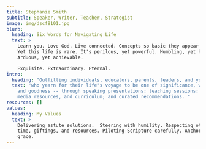 ```yaml
---
title: Stephanie Smith
subtitle: Speaker, Writer, Teacher, Strategist
image: img/dscf8101.jpg
blurb:
  heading: Six Words for Navigating Life
  text: >
    Learn you. Love God. Live connected. Concepts so basic they appear trite.
    Yet this life is rare. It's perilous, yet powerful. Humbling, yet heroic.
    Arduous, yet achievable. 

    Exquisite. Extraordinary. Eternal. 
intro:
  heading: "Outfitting individuals, educators, parents, leaders, and youth -- "
  text: "who yearn for their life's voyage to be one of significance, wholeness,
    and goodness -- through speaking presentations; teaching sessions; articles,
    media resources, and curriculum; and curated recommendations. "
resources: []
values:
  heading: My Values
  text: >
    Delivering astute solutions.  Steering with humility. Respecting others'
    time, giftings, and resources. Piloting Scripture carefully. Anchoring in
    grace.
---
```

